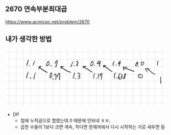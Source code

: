 ## 2670 연속부분최대곱

<https://www.acmicpc.net/problem/2670>

## 내가 생각한 방법

![이미지](./img.png)

- DP
  - 첨에 누적곱으로 할랬는데 0 때문에 안되네 ㅎㅎ;
  - 곱한 수들이 1보다 크면 계속, 작다면 현재꺼에서 다시 시작하는 거로 세우면 됨
